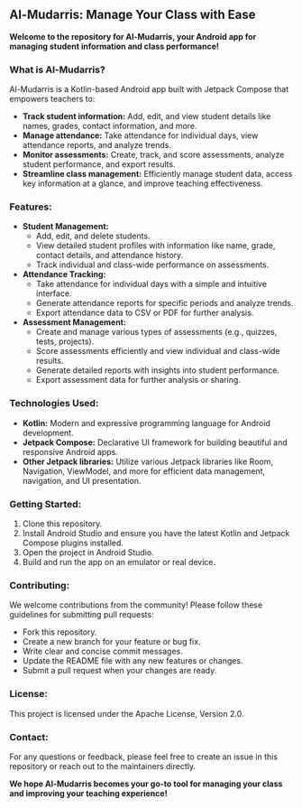 ## Al-Mudarris: Manage Your Class with Ease

**Welcome to the repository for Al-Mudarris, your Android app for managing student information and class performance!**

### What is Al-Mudarris?

Al-Mudarris is a Kotlin-based Android app built with Jetpack Compose that empowers teachers to:

* **Track student information:** Add, edit, and view student details like names, grades, contact information, and more.
* **Manage attendance:** Take attendance for individual days, view attendance reports, and analyze trends.
* **Monitor assessments:** Create, track, and score assessments, analyze student performance, and export results.
* **Streamline class management:** Efficiently manage student data, access key information at a glance, and improve teaching effectiveness.

### Features:

* **Student Management:**
    * Add, edit, and delete students.
    * View detailed student profiles with information like name, grade, contact details, and attendance history.
    * Track individual and class-wide performance on assessments.
* **Attendance Tracking:**
    * Take attendance for individual days with a simple and intuitive interface.
    * Generate attendance reports for specific periods and analyze trends.
    * Export attendance data to CSV or PDF for further analysis.
* **Assessment Management:**
    * Create and manage various types of assessments (e.g., quizzes, tests, projects).
    * Score assessments efficiently and view individual and class-wide results.
    * Generate detailed reports with insights into student performance.
    * Export assessment data for further analysis or sharing.

### Technologies Used:

* **Kotlin:** Modern and expressive programming language for Android development.
* **Jetpack Compose:** Declarative UI framework for building beautiful and responsive Android apps.
* **Other Jetpack libraries:** Utilize various Jetpack libraries like Room, Navigation, ViewModel, and more for efficient data management, navigation, and UI presentation.

### Getting Started:

1. Clone this repository.
2. Install Android Studio and ensure you have the latest Kotlin and Jetpack Compose plugins installed.
3. Open the project in Android Studio.
4. Build and run the app on an emulator or real device.

### Contributing:

We welcome contributions from the community! Please follow these guidelines for submitting pull requests:

* Fork this repository.
* Create a new branch for your feature or bug fix.
* Write clear and concise commit messages.
* Update the README file with any new features or changes.
* Submit a pull request when your changes are ready.

### License:

This project is licensed under the Apache License, Version 2.0.

### Contact:

For any questions or feedback, please feel free to create an issue in this repository or reach out to the maintainers directly.

**We hope Al-Mudarris becomes your go-to tool for managing your class and improving your teaching experience!**

